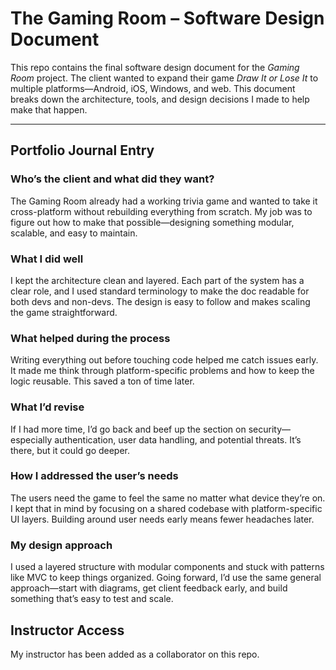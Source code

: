 # The Gaming Room – Software Design Document

This repo contains the final software design document for the *Gaming Room* project. The client wanted to expand their game *Draw It or Lose It* to multiple platforms—Android, iOS, Windows, and web. This document breaks down the architecture, tools, and design decisions I made to help make that happen.

---

## Portfolio Journal Entry

### Who’s the client and what did they want?  
The Gaming Room already had a working trivia game and wanted to take it cross-platform without rebuilding everything from scratch. My job was to figure out how to make that possible—designing something modular, scalable, and easy to maintain.

### What I did well  
I kept the architecture clean and layered. Each part of the system has a clear role, and I used standard terminology to make the doc readable for both devs and non-devs. The design is easy to follow and makes scaling the game straightforward.

### What helped during the process  
Writing everything out before touching code helped me catch issues early. It made me think through platform-specific problems and how to keep the logic reusable. This saved a ton of time later.

### What I’d revise  
If I had more time, I’d go back and beef up the section on security—especially authentication, user data handling, and potential threats. It’s there, but it could go deeper.

### How I addressed the user’s needs  
The users need the game to feel the same no matter what device they’re on. I kept that in mind by focusing on a shared codebase with platform-specific UI layers. Building around user needs early means fewer headaches later.

### My design approach  
I used a layered structure with modular components and stuck with patterns like MVC to keep things organized. Going forward, I’d use the same general approach—start with diagrams, get client feedback early, and build something that’s easy to test and scale.

## Instructor Access
My instructor has been added as a collaborator on this repo.
